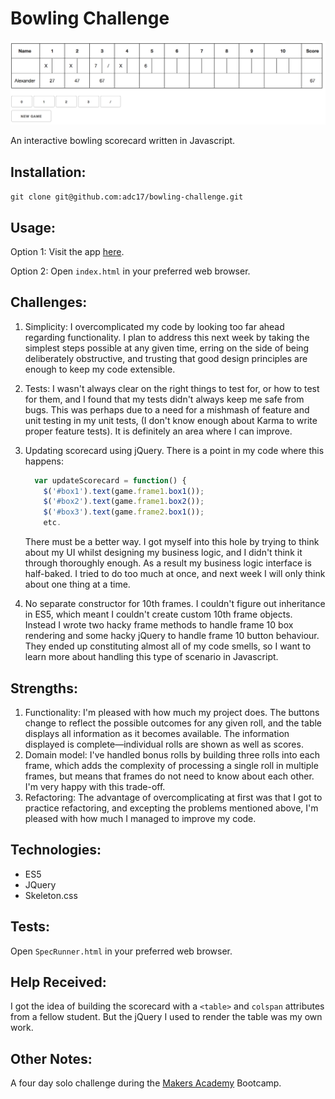 
Bowling Challenge
=================

![Image of the Scorecard](images/scorecard.png)

An interactive bowling scorecard written in Javascript.

## Installation:

`git clone git@github.com:adc17/bowling-challenge.git`

## Usage:

Option 1: Visit the app [here](https://adc17.github.io/bowling-challenge/).

Option 2: Open `index.html` in your preferred web browser.

## Challenges:

1. Simplicity: I overcomplicated my code by looking too far ahead regarding functionality. I plan to address this next week by taking the simplest steps possible at any given time, erring on the side of being deliberately obstructive, and trusting that good design principles are enough to keep my code extensible.

2. Tests: I wasn't always clear on the right things to test for, or how to test for them, and I found that my tests didn't always keep me safe from bugs. This was perhaps due to a need for a mishmash of feature and unit testing in my unit tests, (I don't know enough about Karma to write proper feature tests). It is definitely an area where I can improve.

3. Updating scorecard using jQuery. There is a point in my code where this happens:

   ```javascript
     var updateScorecard = function() {
       $('#box1').text(game.frame1.box1());
       $('#box2').text(game.frame1.box2());
       $('#box3').text(game.frame2.box1());
       etc.
   ```

   There must be a better way. I got myself into this hole by trying to think about my UI whilst designing my business logic, and I didn't think it through thoroughly enough. As a result my business logic interface is half-baked. I tried to do too much at once, and next week I will only think about one thing at a time.

4. No separate constructor for 10th frames. I couldn't figure out inheritance in ES5, which meant I couldn't create custom 10th frame objects. Instead I wrote two hacky frame methods to handle frame 10 box rendering and some hacky jQuery to handle frame 10 button behaviour. They ended up constituting almost all of my code smells, so I want to learn more about handling this type of scenario in Javascript. 

## Strengths:

1. Functionality: I'm pleased with how much my project does. The buttons change to reflect the possible outcomes for any given roll, and the table displays all information as it becomes available. The information displayed is complete—individual rolls are shown as well as scores.
2. Domain model: I've handled bonus rolls by building three rolls into each frame, which adds the complexity of processing a single roll in multiple frames, but means that frames do not need to know about each other. I'm very happy with this trade-off.
3. Refactoring: The advantage of overcomplicating at first was that I got to practice refactoring, and excepting the problems mentioned above, I'm pleased with how much I managed to improve my code.

## Technologies:

* ES5
* JQuery
* Skeleton.css

## Tests:

Open `SpecRunner.html` in your preferred web browser.

## Help Received:

I got the idea of building the scorecard with a `<table>` and `colspan` attributes from a fellow student. But the jQuery I used to render the table was my own work.

## Other Notes:

A four day solo challenge during the [Makers Academy](http://www.makersacademy.com) Bootcamp.
